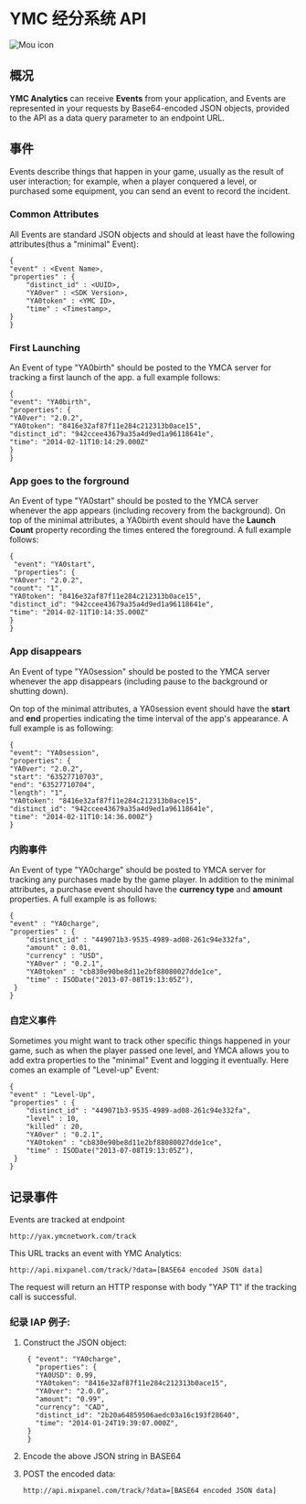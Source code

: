 # YMC 经分系统 API

![Mou icon](http://developer.ymcgames.com/images/ymc-logo.png)

## 概况

**YMC Analytics** can receive **Events** from your application, and Events are represented in your requests by Base64-encoded JSON objects, provided to the API as a data query parameter to an endpoint URL.

## 事件
Events describe things that happen in your game, usually as the result of user interaction; for example, when a player conquered a level, or purchased some equipment, you can send an event to record the incident.

### Common Attributes
All Events are standard JSON objects and should at least have the following attributes(thus a "minimal" Event):
	
	{
    "event" : <Event Name>,
    "properties" : {
        "distinct_id" : <UUID>,
        "YA0ver" : <SDK Version>,
        "YA0token" : <YMC ID>,
        "time" : <Timestamp>,
    }
	}

### First Launching
An Event of type "YA0birth" should be posted to the YMCA server for tracking a first launch of the app. a full example follows:

	{
	"event": "YA0birth",
	"properties": {
    "YA0ver": "2.0.2",
    "YA0token": "8416e32af87f11e284c212313b0ace15",
    "distinct_id": "942ccee43679a35a4d9ed1a96118641e",
    "time": "2014-02-11T10:14:29.000Z"
    }
	}
	
### App goes to the forground
An Event of type "YA0start" should be posted to the YMCA server whenever the app appears (including recovery from the background).
On top of the minimal attributes, a YA0birth event should have the **Launch Count** property recording the times entered the foreground. A full example follows:

	{
	 "event": "YA0start",
	 "properties": {
    "YA0ver": "2.0.2",
    "count": "1",
    "YA0token": "8416e32af87f11e284c212313b0ace15",
    "distinct_id": "942ccee43679a35a4d9ed1a96118641e",
    "time": "2014-02-11T10:14:35.000Z"
    }
	}
	
### App disappears
An Event of type "YA0session" should be posted to the YMCA server whenever the app disappears (including pause to the background or shutting down).

On top of the minimal attributes, a YA0session event should have the **start** and **end** properties indicating the time interval of the app's appearance. A full example is as following:

	{
	"event": "YA0session",
	"properties": {
    "YA0ver": "2.0.2",
    "start": "63527710703",
    "end": "63527710704",
    "length": "1",
    "YA0token": "8416e32af87f11e284c212313b0ace15",
    "distinct_id": "942ccee43679a35a4d9ed1a96118641e",
    "time": "2014-02-11T10:14:36.000Z"}
    }
	
### 内购事件
An Event of type "YA0charge" should be posted to YMCA server for tracking any purchases made by the game player.
In addition to the minimal attributes, a purchase event should have the **currency type** and **amount** properties. A full example is as follows:

	{
    "event" : "YA0charge",
    "properties" : { 
        "distinct_id" : "449071b3-9535-4989-ad08-261c94e332fa",
        "amount" : 0.01,
        "currency" : "USD",
        "YA0ver" : "0.2.1",
        "YA0token" : "cb830e90be8d11e2bf88080027dde1ce",
        "time" : ISODate("2013-07-08T19:13:05Z"),
     }
	}
	
### 自定义事件
Sometimes you might want to track other specific things happened in your game, such as when the player passed one level, and YMCA allows you to add extra properties to the "minimal" Event and logging it eventually. Here comes an example of "Level-up" Event:

	{
    "event" : "Level-Up",
    "properties" : { 
        "distinct_id" : "449071b3-9535-4989-ad08-261c94e332fa",
        "level" : 10,
        "killed" : 20,
        "YA0ver" : "0.2.1",
        "YA0token" : "cb830e90be8d11e2bf88080027dde1ce",
        "time" : ISODate("2013-07-08T19:13:05Z"),
     }
	}
	
## 记录事件
Events are tracked at endpoint 
	
	http://yax.ymcnetwork.com/track
	
This URL tracks an event with YMC Analytics:

	http://api.mixpanel.com/track/?data=[BASE64 encoded JSON data]
	
The request will return an HTTP response with body "YAP T1" if the tracking call is successful.

### 纪录 IAP 例子:
1. Construct the JSON object:

		{ "event": "YA0charge",
		  "properties": {
    	  "YA0USD": 0.99,
    	  "YA0token": "8416e32af87f11e284c212313b0ace15",
    	  "YA0ver": "2.0.0",
    	  "amount": "0.99",
    	  "currency": "CAD",
    	  "distinct_id": "2b20a64859506aedc03a16c193f28640",
    	  "time": "2014-01-24T19:39:07.000Z",
    	}
		}
		
2. Encode the above JSON string in BASE64  		
3. POST the encoded data:

	`http://api.mixpanel.com/track/?data=[BASE64 encoded JSON data]`

